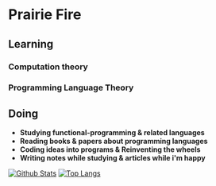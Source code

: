 # Prairie Fire

## Learning

### Computation theory

### Programming Language Theory

## Doing

- __Studying functional-programming & related languages__
- __Reading books & papers about programming languages__
- __Coding ideas into programs & Reinventing the wheels__
- __Writing notes while studying & articles while i'm happy__

[![Github Stats](https://github-readme-stats.vercel.app/api?username=PrairieFire2b)](https://github.com/anuraghazra/github-readme-stats)
[![Top Langs](https://github-readme-stats.vercel.app/api/top-langs/?username=PrairieFire2b)](https://github.com/anuraghazra/github-readme-stats)

